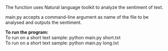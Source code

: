 The function uses Natural language toolkit to analyze the sentiment of text.

main.py accepts a command-line argument as name of the file to be analysed and outputs the sentiment.

<b>To run the program:</b> <br>
To run on a short text sample: python main.py short.txt <br>
To run on a short text sample: python main.py long.txt

